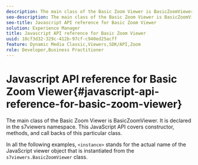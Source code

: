 ```yaml
---
description: The main class of the Basic Zoom Viewer is BasicZoomViewer. It is declared in the s7viewers namespace. This JavaScript API covers constructor, methods, and call backs of this particular class.
seo-description: The main class of the Basic Zoom Viewer is BasicZoomViewer. It is declared in the s7viewers namespace. This JavaScript API covers constructor, methods, and call backs of this particular class.
seo-title: Javascript API reference for Basic Zoom Viewer
solution: Experience Manager
title: Javascript API reference for Basic Zoom Viewer
uuid: 18cf3d32-329c-412b-97cf-c940ed25acff
feature: Dynamic Media Classic,Viewers,SDK/API,Zoom
role: Developer,Business Practitioner
---
```


# Javascript API reference for Basic Zoom Viewer{#javascript-api-reference-for-basic-zoom-viewer}

The main class of the Basic Zoom Viewer is BasicZoomViewer. It is declared in the s7viewers namespace. This JavaScript API covers constructor, methods, and call backs of this particular class.

In all the following examples, `<instance>` stands for the actual name of the JavaScript viewer object that is instantiated from the `s7viewers.BasicZoomViewer` class. 
